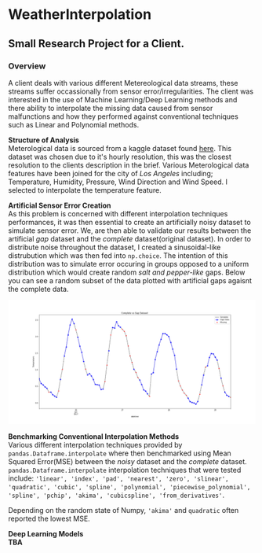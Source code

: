 # WeatherInterpolation
## Small Research Project for a Client.

### Overview
A client deals with various different Metereological data streams, these streams suffer occassionally from sensor error/irregularities. The client was interested in the use of Machine Learning/Deep Learning methods and there ability to interpolate the missing data caused from sensor malfunctions and how they performed against conventional techniques such as Linear and Polynomial methods.

**Structure of Analysis**<br>
Meterological data is sourced from a kaggle dataset found [here](https://www.kaggle.com/selfishgene/historical-hourly-weather-data).
This dataset was chosen due to it's hourly resolution, this was the closest resolution to the clients description in the brief. Various Meterological data features have been joined for the city of *Los Angeles* including; Temperature, Humidity, Pressure, Wind Direction and Wind Speed. I selected to interpolate the temperature feature. 

**Artificial Sensor Error Creation**<br>
As this problem is concerned with different interpolation techniques performances, it was then essential to create an artificially noisy dataset to simulate sensor error. We, are then able to validate our results between the artificial *gap* dataset and the *complete* dataset(original dataset). In order to distribute noise throughout the dataset, I created a sinusoidal-like distrubution which was then fed into ```np.choice```. The intention of this distribution was to simulate error occuring in groups opposed to a uniform distribution which would create random *salt and pepper-like* gaps. Below you can see a random subset of the data plotted with artificial gaps agaisnt the complete data.

![create_gap_df](/img/create_gap_df.png)

**Benchmarking Conventional Interpolation Methods** <br>
Various different interpolation techniques provided by ```pandas.Dataframe.interpolate``` where then benchmarked using Mean Squared Error(MSE) between the *noisy* dataset and the *complete* dataset. ```pandas.Dataframe.interpolate``` interpolation techniques that were tested include: ```'linear', 'index', 'pad', 'nearest', 'zero', 'slinear', 'quadratic', 'cubic', 'spline', 'polynomial', 'piecewise_polynomial', 'spline', 'pchip', 'akima', 'cubicspline', 'from_derivatives'```.

Depending on the random state of Numpy, ```'akima'``` and ```quadratic``` often reported the lowest MSE.

**Deep Learning Models** <br>
**TBA**
